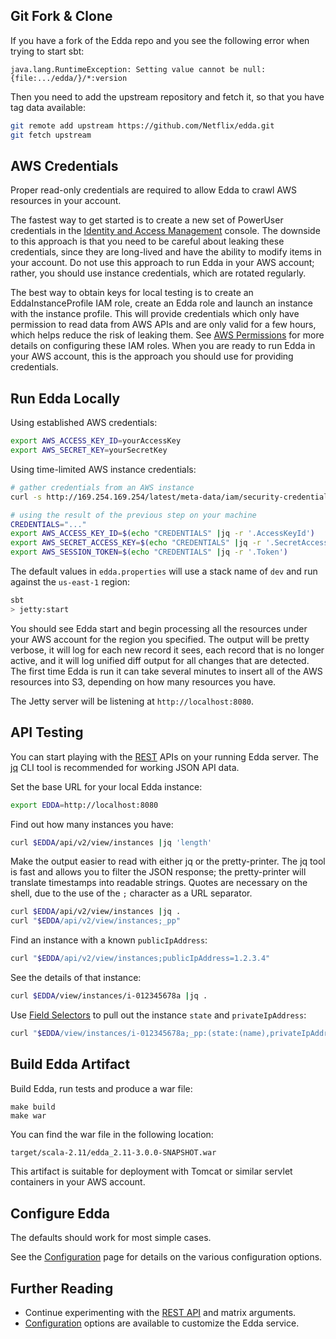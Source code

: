 ## Git Fork & Clone

If you have a fork of the Edda repo and you see the following error when trying to start sbt:

```
java.lang.RuntimeException: Setting value cannot be null: {file:.../edda/}/*:version
```

Then you need to add the upstream repository and fetch it, so that you have tag data available:

```bash
git remote add upstream https://github.com/Netflix/edda.git
git fetch upstream
```

## AWS Credentials

Proper read-only credentials are required to allow Edda to crawl AWS resources in your account.

The fastest way to get started is to create a new set of PowerUser credentials in the [Identity
and Access Management] console. The downside to this approach is that you need to be careful
about leaking these credentials, since they are long-lived and have the ability to modify items
in your account. Do not use this approach to run Edda in your AWS account; rather, you should
use instance credentials, which are rotated regularly.

The best way to obtain keys for local testing is to create an EddaInstanceProfile IAM role,
create an Edda role and launch an instance with the instance profile. This will provide
credentials which only have permission to read data from AWS APIs and are only valid for a
few hours, which helps reduce the risk of leaking them. See [AWS Permissions] for more details
on configuring these IAM roles. When you are ready to run Edda in your AWS account, this is
the approach you should use for providing credentials.

[Identity and Access Management]: https://aws.amazon.com/iam/
[AWS Permissions]: ./aws-permissions.md

## Run Edda Locally

Using established AWS credentials:

```bash
export AWS_ACCESS_KEY_ID=yourAccessKey
export AWS_SECRET_KEY=yourSecretKey
```

Using time-limited AWS instance credentials:

```bash
# gather credentials from an AWS instance
curl -s http://169.254.169.254/latest/meta-data/iam/security-credentials/EddaInstanceProfile

# using the result of the previous step on your machine
CREDENTIALS="..."
export AWS_ACCESS_KEY_ID=$(echo "CREDENTIALS" |jq -r '.AccessKeyId')
export AWS_SECRET_ACCESS_KEY=$(echo "CREDENTIALS" |jq -r '.SecretAccessKey')
export AWS_SESSION_TOKEN=$(echo "CREDENTIALS" |jq -r '.Token')
```

The default values in `edda.properties` will use a stack name of `dev` and run against the
`us-east-1` region:

```bash
sbt
> jetty:start
```

You should see Edda start and begin processing all the resources under your AWS account for
the region you specified. The output will be pretty verbose, it will log for each new record
it sees, each record that is no longer active, and it will log unified diff output for all
changes that are detected. The first time Edda is run it can take several minutes to insert
all of the AWS resources into S3, depending on how many resources you have.

The Jetty server will be listening at `http://localhost:8080`.

## API Testing

You can start playing with the [REST](./rest-api.md) APIs on your running Edda server. The
[jq](https://stedolan.github.io/jq/) CLI tool is recommended for working JSON API data.

Set the base URL for your local Edda instance:

```bash
export EDDA=http://localhost:8080
```

Find out how many instances you have:

```bash
curl $EDDA/api/v2/view/instances |jq 'length'
```

Make the output easier to read with either jq or the pretty-printer. The jq tool is fast and
allows you to filter the JSON response; the pretty-printer will translate timestamps into
readable strings. Quotes are necessary on the shell, due to the use of the `;` character as
a URL separator.

```sh
curl $EDDA/api/v2/view/instances |jq .
curl "$EDDA/api/v2/view/instances;_pp"
```

Find an instance with a known `publicIpAddress`:

```sh
curl "$EDDA/api/v2/view/instances;publicIpAddress=1.2.3.4"
```

See the details of that instance:

```sh
curl $EDDA/view/instances/i-012345678a |jq .
```

Use [Field Selectors](./rest-api.md#field-selectors) to pull out the instance `state` and
`privateIpAddress`:

```sh
curl "$EDDA/view/instances/i-012345678a;_pp:(state:(name),privateIpAddress)"
```

## Build Edda Artifact

Build Edda, run tests and produce a war file:

```
make build
make war
```

You can find the war file in the following location:

```bash
target/scala-2.11/edda_2.11-3.0.0-SNAPSHOT.war
```

This artifact is suitable for deployment with Tomcat or similar servlet containers in your AWS
account.

## Configure Edda

The defaults should work for most simple cases.

See the [Configuration](./configuration.md) page for details on the various configuration options.

## Further Reading

* Continue experimenting with the [REST API](./rest-api.md) and matrix arguments.
* [Configuration](./configuration.md) options are available to customize the Edda service.
